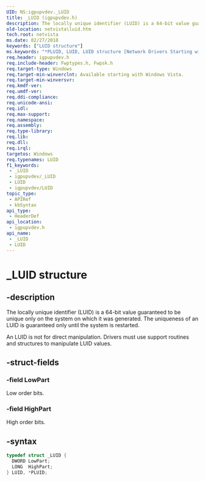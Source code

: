 ```yaml
---
UID: NS:igpupvdev._LUID
title: _LUID (igpupvdev.h)
description: The locally unique identifier (LUID) is a 64-bit value guaranteed to be unique only on the system on which it was generated.
old-location: netvista\luid.htm
tech.root: netvista
ms.date: 02/27/2018
keywords: ["LUID structure"]
ms.keywords: "*PLUID, LUID, LUID structure [Network Drivers Starting with Windows Vista], PLUID, PLUID structure pointer [Network Drivers Starting with Windows Vista], _LUID, igpupvdev/LUID, igpupvdev/PLUID, netvista.luid, wfp_ref_3_struct_3_fwps_P-Z_5bb7e42d-6db8-4454-a629-b65042c4c051.xml"
req.header: igpupvdev.h
req.include-header: Fwptypes.h, Fwpsk.h
req.target-type: Windows
req.target-min-winverclnt: Available starting with Windows Vista.
req.target-min-winversvr: 
req.kmdf-ver: 
req.umdf-ver: 
req.ddi-compliance: 
req.unicode-ansi: 
req.idl: 
req.max-support: 
req.namespace: 
req.assembly: 
req.type-library: 
req.lib: 
req.dll: 
req.irql: 
targetos: Windows
req.typenames: LUID
f1_keywords:
 - _LUID
 - igpupvdev/_LUID
 - LUID
 - igpupvdev/LUID
topic_type:
 - APIRef
 - kbSyntax
api_type:
 - HeaderDef
api_location:
 - igpupvdev.h
api_name:
 - _LUID
 - LUID
---
```


# _LUID structure


## -description

The locally unique identifier (LUID) is a 64-bit value guaranteed to be unique only on the system on
  which it was generated. The uniqueness of an LUID is guaranteed only until the system is restarted.


An LUID is not for direct manipulation. Drivers must use support routines and structures to manipulate
  LUID values.

## -struct-fields

### -field LowPart

Low order bits.

### -field HighPart

High order bits.

## -syntax

```cpp
typedef struct _LUID {
  DWORD LowPart;
  LONG  HighPart;
} LUID, *PLUID;
```


